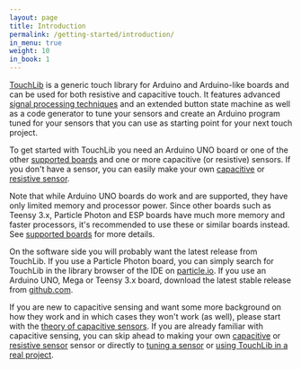 ```yaml
---
layout: page
title: Introduction
permalink: /getting-started/introduction/
in_menu: true
weight: 10
in_book: 1
---
```


[TouchLib](https://github.com/admarschoonen/TouchLib/) is a generic touch
library for Arduino and Arduino-like boards and can be used for both resistive
and capacitive touch. It features advanced [signal processing
techniques](../../touchlib-api/signal-processing/) and an extended button state
machine as well as a code generator to tune your sensors and create an Arduino
program tuned for your sensors that you can use as starting point for your next
touch project.

To get started with TouchLib you need an Arduino UNO board or one of the other
[supported boards](../supported-boards/) and one or more capacitive (or
resistive) sensors. If you don't have a sensor, you can easily make your own
[capacitive](../making-a-capacitive-sensor/) or [resistive
sensor](../making-a-resistive-sensor/).

Note that while Arduino UNO boards do work and are supported, they have only
limited memory and processor power. Since other boards such as Teensy 3.x,
Particle Photon and ESP boards have much more memory and faster processors,
it's recommended to use these or similar boards instead. See [supported
boards](../supported-boards/) for more details.

On the software side you will probably want the latest release from TouchLib. If you use
a Particle Photon board, you can simply search for TouchLib in the library
browser of the IDE on [particle.io](https://build.particle.io/build/new). If you
use an Arduino UNO, Mega or Teensy 3.x board, download the latest stable release
from [github.com](https://github.com/admarschoonen/TouchLib/releases).

If you are new to capacitive sensing and want some more background on how they
work and in which cases they won't work (as well), please start with the
[theory of capacitive sensors](../theory-of-capacitive-sensors/). If you are
already familiar with capacitive sensing, you can skip ahead to making your own
[capacitive](../making-a-capacitive-sensor/) or [resistive
sensor](../making-a-resistive-sensor/) sensor or directly to [tuning a
sensor](../tuning-a-sensor/) or [using TouchLib in a real
project](../using-touchlib-in-a-real-project/).

